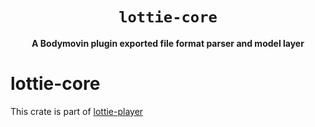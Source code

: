 <div align="center">
  <h1><code>lottie-core</code></h1>
  <p>
    <strong>A Bodymovin plugin exported file format parser and model layer</strong>
  </p>
</div>

# lottie-core

This crate is part of [lottie-player](https://crates.io/crate/lottie-player)
